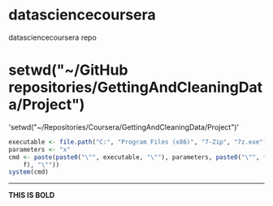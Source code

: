# datasciencecoursera
datasciencecoursera repo
# setwd("~/GitHub repositories/GettingAndCleaningData/Project")
'setwd("~/Repositories/Coursera/GettingAndCleaningData/Project")'
```r
executable <- file.path("C:", "Program Files (x86)", "7-Zip", "7z.exe")
parameters <- "x"
cmd <- paste(paste0("\"", executable, "\""), parameters, paste0("\"", file.path(path, 
    f), "\""))
system(cmd)
```

<hr/>
<b> THIS IS BOLD</b>
